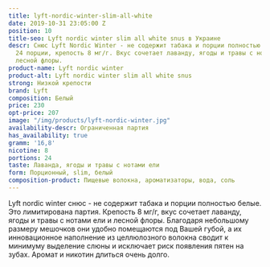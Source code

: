 ```yaml
---
title: lyft-nordic-winter-slim-all-white
date: 2019-10-31 23:05:00 Z
position: 10
title-seo: Lyft nordic winter slim all white snus в Украине
descr: Снюс Lyft Nordic Winter - не содержит табака и порции полностью белые. В банке
  24 порции, крепость 8 мг/г. Вкус сочетает лаванду, ягоды и травы с нотами ели и
  лесной флоры.
product-name: Lyft nordic winter
product-alt: Lyft nordic winter slim all white snus
strong: Низкой крепости
brand: Lyft
composition: Белый
price: 230
opt-price: 207
image: "/img/products/lyft-nordic-winter.jpg"
availability-descr: Ограниченная партия
has_availability: true
gramm: '16,8'
nicotine: 8
portions: 24
taste: Лаванда, ягоды и травы с нотами ели
form: Порционный, slim, белый
composition-product: Пищевые волокна, ароматизаторы, вода, соль
---
```


Lyft nordic winter снюс - не содержит табака и порции полностью белые. Это лимитирована партия. 
Крепость 8 мг/г, вкус сочетает лаванду, ягоды и травы с нотами ели и лесной флоры.
Благодаря небольшому размеру мешочков они удобно помещаются под Вашей губой, а их инновационное наполнение из целлюлозного волокна сводит к минимуму выделение слюны и исключает риск появления пятен на зубах. Аромат и никотин длиться очень долго. 